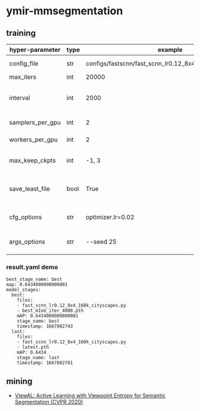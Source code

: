 # ymir-mmsegmentation

## training

| hyper-parameter | type | example | usage |
| - | - | - | - |
| config_file | str | configs/fastscnn/fast_scnn_lr0.12_8x4_160k_cityscapes.py | the basic config file |
| max_iters | int | 20000 | training iters |
| interval | int | 2000 | evaluation and checkpoint interval |
| samplers_per_gpu | int | 2 | batch size per gpu |
| workers_per_gpu | int | 2 | num_workers per gpu |
| max_keep_ckpts | int | -1, 3 | the number of saved weight file |
| save_least_file | bool | True | save all the weight file or last weight file only |
| cfg_options | str | optimizer.lr=0.02 | view utils/train.py for detail |
| args_options | str | --seed 25 | view utils/train.py for detail |

### result.yaml demo

```
best_stage_name: best
map: 0.6434000000000001
model_stages:
  best:
    files:
    - fast_scnn_lr0.12_8x4_160k_cityscapes.py
    - best_mIoU_iter_4000.pth
    mAP: 0.6434000000000001
    stage_name: best
    timestamp: 1667802743
  last:
    files:
    - fast_scnn_lr0.12_8x4_160k_cityscapes.py
    - latest.pth
    mAP: 0.6434
    stage_name: last
    timestamp: 1667802761
```

## mining
- [ViewAL: Active Learning with Viewpoint Entropy for Semantic Segmentation (CVPR 2020)](https://github.com/nihalsid/ViewAL)
